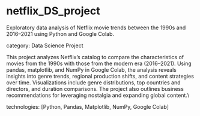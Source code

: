 # netflix_DS_project
Exploratory data analysis of Netflix movie trends between the 1990s and 2016–2021 using Python and Google Colab.

category: Data Science Project

This project analyzes Netflix’s catalog to compare the characteristics of movies from the 1990s with those from the modern era (2016–2021). Using pandas, matplotlib, and NumPy in Google Colab, the analysis reveals insights into genre trends, regional production shifts, and content strategies over time. Visualizations include genre distributions, top countries and directors, and duration comparisons. The project also outlines business recommendations for leveraging nostalgia and expanding global content.\

technologies: [Python, Pandas, Matplotlib, NumPy, Google Colab]
